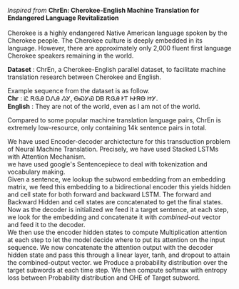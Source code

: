 *Inspired from* **ChrEn: Cherokee-English Machine Translation for Endangered Language Revitalization** </br> </br>
Cherokee is a highly endangered Native American language spoken by the Cherokee people. The Cherokee culture is deeply embedded in its language. However, there are approximately only 2,000 fluent first language Cherokee speakers remaining in the world.

**Dataset** : ChrEn, a Cherokee-English parallel dataset, to facilitate machine translation research between
Cherokee and English.

Example sequence from the dataset is as follow. </br>
**Chr** : ᎥᏝ ᎡᎶᎯ ᎠᏁᎯ ᏱᎩ, ᎾᏍᎩᏯ ᎠᏴ ᎡᎶᎯ ᎨᎢ ᏂᎨᏒᎾ ᏥᎩ. </br>
**English** : They are not of the world, even as I am not of the world. </br>

Compared to some popular machine translation language pairs, ChrEn is extremely low-resource, only containing 14k sentence pairs in total. 

We have  used Encoder-decoder archictecture for this transduction problem of Neural Machine Translation. Precisely, we have used Stacked LSTMs with Attention Mechanism. </br>
we have used google's Sentencepiece to deal with tokenization and vocabulary making. </br>
 Given a sentence,  we lookup the subword embedding from an embedding matrix, we feed this embedding to a bidirectional encoder this yields hidden and cell state for both forward and backward LSTM. The forward and Backward Hidden and cell states are concatenated to get the final states.
 Now as the decoder is initialized we feed it a target sentence, at each step, we look for the embedding and concatenate it with *combined-out* vector and feed it to the decoder. </br>
 We then use the encoder hidden states to compute Multiplication attention at each step to let the model decide where to put its attention on the input sequence.
We now concatenate the attention output with the decoder hidden state and pass this through a linear layer, tanh, and dropout to attain the combined-output vector.
we Produce a probability distribution over the target subwords at each time step. We then compute softmax with entropy loss between Probability distribution and OHE of Target subword. </br>
